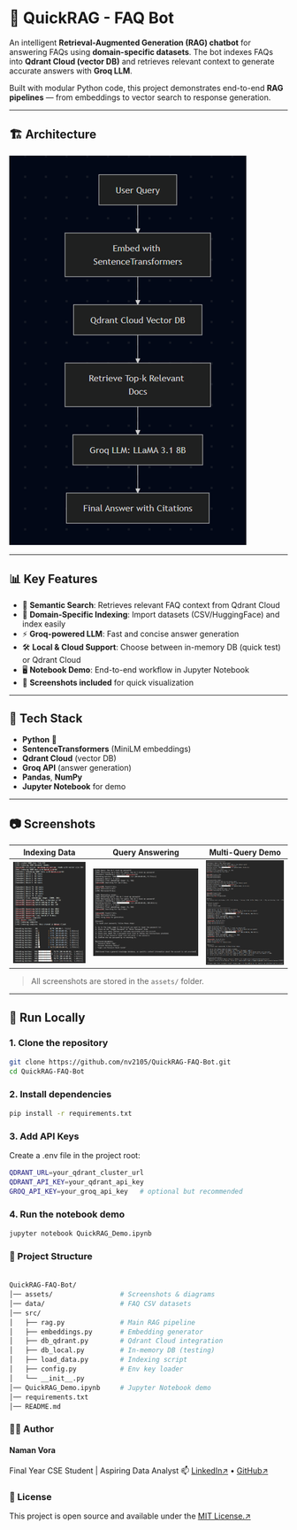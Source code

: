 # 🤖 QuickRAG - FAQ Bot

An intelligent **Retrieval-Augmented Generation (RAG) chatbot** for answering FAQs using **domain-specific datasets**. The bot indexes FAQs into **Qdrant Cloud (vector DB)** and retrieves relevant context to generate accurate answers with **Groq LLM**.  

Built with modular Python code, this project demonstrates end-to-end **RAG pipelines** — from embeddings to vector search to response generation.

---

## 🏗️ Architecture

![Architecture](assets/architecture.png)

---

## 📊 Key Features

- 🔎 **Semantic Search**: Retrieves relevant FAQ context from Qdrant Cloud  
- 📂 **Domain-Specific Indexing**: Import datasets (CSV/HuggingFace) and index easily  
- ⚡ **Groq-powered LLM**: Fast and concise answer generation  
- 🛠️ **Local & Cloud Support**: Choose between in-memory DB (quick test) or Qdrant Cloud  
- 🖥️ **Notebook Demo**: End-to-end workflow in Jupyter Notebook  
- 📸 **Screenshots included** for quick visualization  

---

## 🧰 Tech Stack

- **Python** 🐍  
- **SentenceTransformers** (MiniLM embeddings)  
- **Qdrant Cloud** (vector DB)  
- **Groq API** (answer generation)  
- **Pandas**, **NumPy**  
- **Jupyter Notebook** for demo  

---

## 📷 Screenshots

| Indexing Data | Query Answering | Multi-Query Demo |
|---------------|-----------------|------------------|
| ![Indexing](assets/indexing.png) | ![Single Query](assets/single_query.png) | ![Multi Query](assets/multi_query.png) |

> All screenshots are stored in the `assets/` folder.

---

## 🚀 Run Locally

### 1. Clone the repository
```bash
git clone https://github.com/nv2105/QuickRAG-FAQ-Bot.git
cd QuickRAG-FAQ-Bot
```

### 2. Install dependencies
```bash
pip install -r requirements.txt
```

### 3. Add API Keys

Create a .env file in the project root:
```bash
QDRANT_URL=your_qdrant_cluster_url
QDRANT_API_KEY=your_qdrant_api_key
GROQ_API_KEY=your_groq_api_key   # optional but recommended
```

### 4. Run the notebook demo
``` bash
jupyter notebook QuickRAG_Demo.ipynb
```

### 📁 Project Structure

```bash

QuickRAG-FAQ-Bot/
│── assets/                 # Screenshots & diagrams
│── data/                   # FAQ CSV datasets
│── src/
│   ├── rag.py              # Main RAG pipeline
│   ├── embeddings.py       # Embedding generator
│   ├── db_qdrant.py        # Qdrant Cloud integration
│   ├── db_local.py         # In-memory DB (testing)
│   ├── load_data.py        # Indexing script
│   ├── config.py           # Env key loader
│   └── __init__.py
│── QuickRAG_Demo.ipynb     # Jupyter Notebook demo
│── requirements.txt
│── README.md

```

### 👨‍💻 Author
#### Naman Vora

Final Year CSE Student | Aspiring Data Analyst
📫 [LinkedIn↗](www.linkedin.com/in/namanvora21) • [GitHub↗](https://github.com/nv2105)

### 📄 License

This project is open source and available under the [MIT License.↗](https://mit-license.org/)